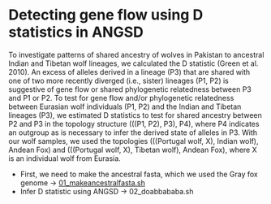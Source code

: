 # Detecting gene flow using D statistics in ANGSD 

To investigate patterns of shared ancestry of wolves in Pakistan to ancestral Indian and Tibetan wolf lineages, we calculated the D statistic (Green et al. 2010). An excess of alleles derived in a lineage (P3) that are shared with one of two more recently diverged (i.e., sister) lineages (P1, P2) is suggestive of gene flow or shared phylogenetic relatedness between P3 and P1 or P2. To test for gene flow and/or phylogenetic relatedness between Eurasian wolf individuals (P1, P2) and the Indian and Tibetan lineages (P3), we estimated D statistics to test for shared ancestry between P2 and P3 in the topology structure (((P1, P2), P3), P4), where P4 indicates an outgroup as is necessary to infer the derived state of alleles in P3. With our wolf samples, we used the topologies (((Portugal wolf, X), Indian wolf), Andean Fox) and (((Portugal wolf, X), Tibetan wolf), Andean Fox), where X is an individual wolf from Eurasia. 

- First, we need to make the ancestral fasta, which we used the Gray fox genome -> [01_makeancestralfasta.sh](/03_GeneFlow/01_makeancestralfasta.sh)
- Infer D statistic using ANGSD -> 02_doabbababa.sh

